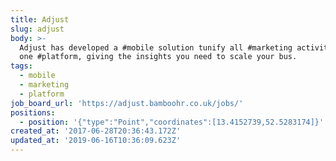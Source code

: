 ```yaml
---
title: Adjust
slug: adjust
body: >-
  Adjust has developed a #mobile solution tunify all #marketing activities into
  one #platform, giving the insights you need to scale your bus.
tags:
  - mobile
  - marketing
  - platform
job_board_url: 'https://adjust.bamboohr.co.uk/jobs/'
positions:
  - position: '{"type":"Point","coordinates":[13.4152739,52.5283174]}'
created_at: '2017-06-28T20:36:43.172Z'
updated_at: '2019-06-16T10:36:09.623Z'
---
```


